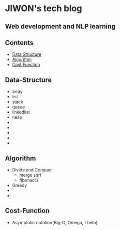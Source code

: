 # JIWON's tech blog
## Web development and NLP learning


## Contents
* [Data Structure](#Data-Structure)
* [Algorithm](#Algorithm)
* [Cost Function](#Cost-Function)


## Data-Structure
* array
* list
* stack
* queue
* linkedlist
* heap
*
*
*
*
*

## Algorithm
* Divide and Conquer
  * merge sort
  * fibonacci
* Greedy
* 
* 

## Cost-Function
* Asymptotic notation(Big-O, Omega, Theta)
